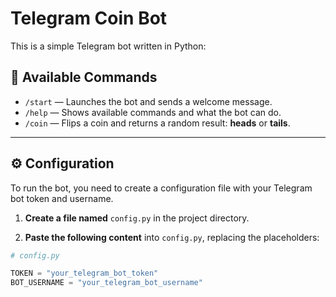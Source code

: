 # Telegram Coin Bot

This is a simple Telegram bot written in Python:

## 🤖 Available Commands

- `/start` — Launches the bot and sends a welcome message.  
- `/help` — Shows available commands and what the bot can do.  
- `/coin` — Flips a coin and returns a random result: **heads** or **tails**.

---

## ⚙️ Configuration

To run the bot, you need to create a configuration file with your Telegram bot token and username.

1. **Create a file named** `config.py` in the project directory.

2. **Paste the following content** into `config.py`, replacing the placeholders:

```python
# config.py

TOKEN = "your_telegram_bot_token"
BOT_USERNAME = "your_telegram_bot_username"
